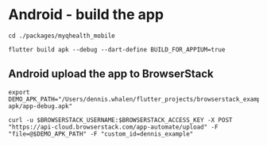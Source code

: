 # Android - build the app
```
cd ./packages/myqhealth_mobile

flutter build apk --debug --dart-define BUILD_FOR_APPIUM=true
```

## Android upload the app to BrowserStack
```
export DEMO_APK_PATH="/Users/dennis.whalen/flutter_projects/browserstack_example/build/app/outputs/flutter-apk/app-debug.apk"

curl -u $BROWSERSTACK_USERNAME:$BROWSERSTACK_ACCESS_KEY -X POST "https://api-cloud.browserstack.com/app-automate/upload" -F "file=@$DEMO_APK_PATH" -F "custom_id=dennis_example"
```